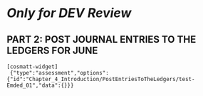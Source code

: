 # *Only for DEV Review*

## PART 2: POST JOURNAL ENTRIES TO THE LEDGERS FOR JUNE

```
[cosmatt-widget]
 {"type":"assessment","options":{"id":"Chapter_4_Introduction/PostEntriesToTheLedgers/test-Emded_01","data":{}}} 
```
